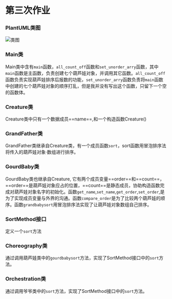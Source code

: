 # 第三次作业



### PlantUML类图

![类图](G:\Picture.png)





###  Main类

Main类中含有`main`函数，`all_count_off`函数和`set_unorder_arry`函数，其中`main`函数是主函数，负责创建七个葫芦娃对象，并调用其它函数。`all_count_off`函数负责实现葫芦娃排序后报数的功能，`set_unorder_arry`函数负责将`main`函数中创建的七个葫芦娃对象的顺序打乱，但是我并没有写出这个函数，只留下一个空的函数体。

### Creature类

Creature类中只有一个数据成员==name==,和一个构造函数Creature()

### GrandFather类

GrandFather类继承自Creature类，有一个成员函数`sort`，sort函数用冒泡排序法将传入的葫芦娃对象·数组进行排序。

### GourdBaby类

GourdBaby类也继承自Creature, 它有两个成员变量==order==和==count==，==order==是葫芦娃对象应占的位置，==count==是静态成员，协助构造函数完成对葫芦娃对象名字的初始化。函数`get_name`,`set_name`,`get_order`,`set_order`,是为了实现成员变量与外界的沟通。函数`compare_order`是为了比较两个葫芦娃的顺序。函数`grandbabysort`用冒泡排序法实现了让葫芦娃对象数组自己排序。



### SortMethod接口

定义一个`sort`方法

### Choreography类 

通过调用葫芦娃类中的`gourdbabysort`方法，实现了SortMethod接口中的`sort`方法。

### Orchestration类

通过调用爷爷类中的`sort`方法，实现了SortMethod接口中的`sort`方法。